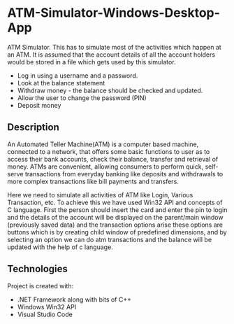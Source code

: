 # ATM-Simulator-Windows-Desktop-App

ATM Simulator. This has to simulate most of the activities which happen at an ATM. It is assumed that the account details of all the account holders would be stored in a file which gets used by this simulator.

* Log in using a username and a password. 
* Look at the balance statement 
* Withdraw money - the balance should be checked and updated.
* Allow the user to change the password (PIN) 
* Deposit money

## Description

An Automated Teller Machine(ATM) is a computer based machine, connected to a network, that offers some basic functions to user as to access their bank accounts, check their balance, transfer and retrieval of money. ATMs are convenient, allowing consumers to perform quick, self-serve transactions from everyday banking like deposits and withdrawals to more complex transactions like bill payments and transfers.

Here we need to simulate all activities of ATM like Login, Various Transaction, etc.
To achieve this we have used Win32 API and concepts of C language. First the person should insert the card and enter the pin to login and the details of the account will be displayed on the parent/main window (previously saved data) and the transaction options arise these options are buttons which is by creating child window of predefined dimensions, and by selecting an option we can do atm transactions and the balance will be updated with the help of c language.

## Technologies

Project is created with:
* .NET Framework along with bits of C++ 
* Windows Win32 API
* Visual Studio Code
